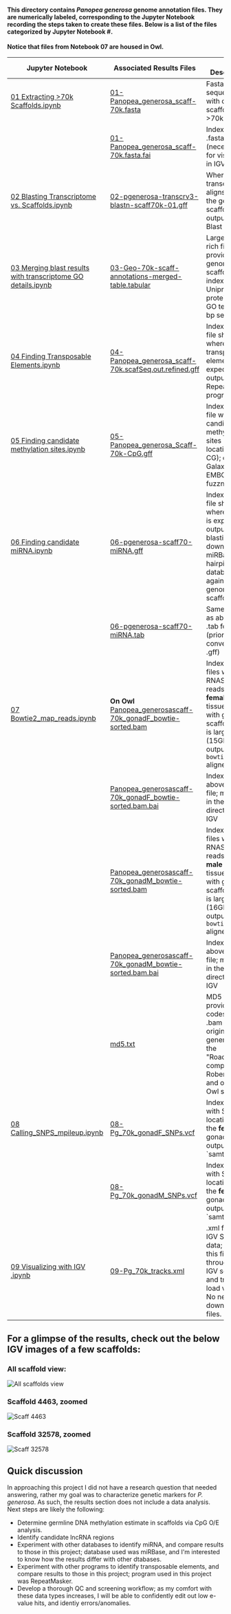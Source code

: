 #### This directory contains _Panopea generosa_ genome annotation files. They are numerically labeled, corresponding to the Jupyter Notebook recording the steps taken to create these files.  Below is a list of the files categorized by Jupyter Notebook #.
**Notice that files from Notebook 07 are housed in Owl.**


| Jupyter Notebook                                                                                                                                                                                                                                     | Associated Results Files                                                                                                                                                                                       | File Description                                                                                                                                      |
|------------------------------------------------------------------------------------------------------------------------------------------------------------------------------------------------------------------------------------------------------|----------------------------------------------------------------------------------------------------------------------------------------------------------------------------------------------------------------|-------------------------------------------------------------------------------------------------------------------------------------------------------|
| [01 Extracting >70k Scaffolds.ipynb](https://github.com/laurahspencer/546-Bioinformatics/blob/master/2016-10_Geo-Ann-Project/Jupyter-Notebooks/01%20Extracting%20%3E70k%20Scaffolds.ipynb)                                                           | [01-Panopea_generosa_scaff-70k.fasta](https://github.com/laurahspencer/546-Bioinformatics/blob/master/2016-10_Geo-Ann-Project/results/01-Panopea_generosa_scaff-70k.fasta)                                     | Fasta sequence file with only scaffolds >70k bp                                                                                                       |
|                                                                                                                                                                                                                                                      | [01-Panopea_generosa_scaff-70k.fasta.fai](https://github.com/laurahspencer/546-Bioinformatics/blob/master/2016-10_Geo-Ann-Project/results/01-Panopea_generosa_scaff-70k.fasta.fai)                             | Index file for .fasta file (necessary for visualizing in IGV)                                                                                         |
| [02 Blasting Transcriptome vs. Scaffolds.ipynb](https://github.com/laurahspencer/546-Bioinformatics/blob/master/2016-10_Geo-Ann-Project/Jupyter-Notebooks/02%20Blasting%20Transcriptome%20vs.%20Scaffolds.ipynb)                                     | [02-pgenerosa-transcrv3-blastn-scaff70k-01.gff](https://github.com/laurahspencer/546-Bioinformatics/blob/master/2016-10_Geo-Ann-Project/results/02-pgenerosa-transcrv3-blastn-scaff70k-01.gff)                 | Where gonad transcriptome aligns with the genome scaffolds; output from Blast program                                                                 |
| [03 Merging blast results with transcriptome GO details.ipynb](https://github.com/laurahspencer/546-Bioinformatics/blob/master/2016-10_Geo-Ann-Project/Jupyter-Notebooks/03%20Merging%20blast%20results%20with%20transcriptome%20GO%20details.ipynb) | [03-Geo-70k-scaff-annotations-merged-table.tabular](https://github.com/laurahspencer/546-Bioinformatics/blob/master/2016-10_Geo-Ann-Project/results/03-Geo-70k-scaff-annotations-merged-table.tabular)         | Large, data-rich file that provides genome & scaffold indexing, Uniprot protein data, GO terms, & bp sequences                                        |
| [04 Finding Transposable Elements.ipynb](https://github.com/laurahspencer/546-Bioinformatics/blob/master/2016-10_Geo-Ann-Project/Jupyter-Notebooks/04%20Finding%20Transposable%20Elements.ipynb)                                                     | [04-Panopea_generosa_scaff-70k.scafSeq.out.refined.gff](https://github.com/laurahspencer/546-Bioinformatics/blob/master/2016-10_Geo-Ann-Project/results/04-Panopea_generosa_scaff-70k.scafSeq.out.refined.gff) | Indexed .gff file showing where transposable elements are expected; output from RepeatMasker program.                                                 |
| [05 Finding candidate methylation sites.ipynb](https://github.com/laurahspencer/546-Bioinformatics/blob/master/2016-10_Geo-Ann-Project/Jupyter-Notebooks/05%20Finding%20candidate%20methylation%20sites.ipynb)                                       | [05-Panopea_generosa_Scaff-70k-CpG.gff](https://github.com/laurahspencer/546-Bioinformatics/blob/master/2016-10_Geo-Ann-Project/results/05-Panopea_generosa_Scaff-70k-CpG.gff)                                 | Indexed .gff file with candidate methylation sites (simply, locations of CG); output of Galaxy's EMBOSS fuzznuc tool.                                 |
| [06 Finding candidate miRNA.ipynb](https://github.com/laurahspencer/546-Bioinformatics/blob/master/2016-10_Geo-Ann-Project/Jupyter-Notebooks/06%20Finding%20candidate%20miRNA.ipynb)                                                                 | [06-pgenerosa-scaff70-miRNA.gff](https://github.com/laurahspencer/546-Bioinformatics/blob/master/2016-10_Geo-Ann-Project/results/06-pgenerosa-scaff70-miRNA.gff)                                               | Indexed .gff file showing where miRNA is expected; output from blasting the downloadable miRBase hairpin database against genome scaffolds.           |
|                                                                                                                                                                                                                                                      | [06-pgenerosa-scaff70-miRNA.tab](https://github.com/laurahspencer/546-Bioinformatics/blob/master/2016-10_Geo-Ann-Project/results/06-pgenerosa-scaff70-miRNA.tab)                                               | Same content as above, but .tab format (prior to converting to .gff)                                                                                  |
| [07 Bowtie2_map_reads.ipynb](https://github.com/laurahspencer/546-Bioinformatics/blob/master/2016-10_Geo-Ann-Project/Jupyter-Notebooks/07%20Bowtie2_map_reads.ipynb)                                                                                 | **On Owl** [Panopea_generosascaff-70k_gonadF_bowtie-sorted.bam](http://owl.fish.washington.edu/generosa/GeoAnn/)                                                                                               |  Indexed .bam files where RNASeq reads from **female** gonad tissue align with genome scaffolds. File is large (15GB); output  from `bowtie2` aligner |
|                                                                                                                                                                                                                                                      | [Panopea_generosascaff-70k_gonadF_bowtie-sorted.bam.bai](http://owl.fish.washington.edu/generosa/GeoAnn/)                                                                                                      | Index file for above .bam file; must be in the same directory for IGV                                                                                 |
|                                                                                                                                                                                                                                                      | [Panopea_generosascaff-70k_gonadM_bowtie-sorted.bam](http://owl.fish.washington.edu/generosa/GeoAnn/)                                                                                                          | Indexed .bam files where RNASeq reads from **male** gonad tissue align with genome scaffolds. File is large (16GB); output,from `bowtie2` aligner     |
|                                                                                                                                                                                                                                                      | [Panopea_generosascaff-70k_gonadM_bowtie-sorted.bam.bai](http://owl.fish.washington.edu/generosa/GeoAnn/)                                                                                                      | Index file for above .bam file; must be in the same directory for IGV                                                                                 |
|                                                                                                                                                                                                                                                      | [md5.txt](http://owl.fish.washington.edu/generosa/GeoAnn/)                                                                                                                                                     | MD5 file provides md5 codes for .bam files originally generated on the "Roadrunner" computer in Roberts lab, and on the Owl server.                   |
| [08 Calling_SNPS_mpileup.ipynb](https://github.com/laurahspencer/546-Bioinformatics/blob/master/2016-10_Geo-Ann-Project/Jupyter-Notebooks/08%20Calling_SNPS_mpileup.ipynb)                                                                           | [08-Pg_70k_gonadF_SNPs.vcf](https://github.com/laurahspencer/546-Bioinformatics/blob/master/2016-10_Geo-Ann-Project/results/08-Pg_70k_gonadF_SNPs.vcf)                                                         | Indexed files with SNP locations in the **female** gonads; output from `samtools | bcftools`                                                          |
|                                                                                                                                                                                                                                                      | [08-Pg_70k_gonadM_SNPs.vcf](https://github.com/laurahspencer/546-Bioinformatics/blob/master/2016-10_Geo-Ann-Project/results/08-Pg_70k_gonadM_SNPs.vcf)                                                         | Indexed files with SNP locations in the **female** gonads; output from `samtools | bcftools`                                                          |
| [09 Visualizing with IGV .ipynb](https://github.com/laurahspencer/546-Bioinformatics/blob/master/2016-10_Geo-Ann-Project/Jupyter-Notebooks/09%20Visualizing%20with%20IGV%20.ipynb)                                                                   | [09-Pg_70k_tracks.xml](https://github.com/laurahspencer/546-Bioinformatics/blob/master/2016-10_Geo-Ann-Project/results/09-Pg_70k_tracks.xml)                                                                   | .xml file with IGV Session data; open this file through the IGV software, and tracks will load via URLs. No need to download files.                   |


## For a glimpse of the results, check out the below IGV images of a few scaffolds:

### All scaffold view: 

![All scaffolds view](https://github.com/laurahspencer/546-Bioinformatics/blob/master/2016-10_Geo-Ann-Project/images/2016-12-14_IGV-formatted-tracks.png?raw=true)

### Scaffold 4463, zoomed

![Scaff 4463](https://github.com/laurahspencer/546-Bioinformatics/blob/master/2016-10_Geo-Ann-Project/images/2016-12-14_IGV-Scaff4463.png?raw=true)

### Scaffold 32578, zoomed

![Scaff 32578](https://github.com/laurahspencer/546-Bioinformatics/blob/master/2016-10_Geo-Ann-Project/images/2016-12-14_IGV-Scaff32578.png?raw=true)

## Quick discussion 

In approaching this project I did not have a research question that needed answering, rather my goal was to characterize genetic markers for _P. generosa_. As such, the results section does not include a data analysis.  Next steps are likely the following: 
  * Determine germline DNA methylation estimate in scaffolds via CpG O/E analysis.
  * Identify candidate lncRNA regions
  * Experiment with other databases to identify miRNA, and compare results to those in this project; database used was miRBase, and I'm interested to know how the results differ with other dtabases.
  * Experiment with other programs to identify transposable elements, and compare results to those in this project; program used in this project was RepeatMasker.
  * Develop a thorough QC and screening workflow; as my comfort with these data types increases, I will be able to confidently edit out low e-value hits, and identiy errors/anomalies.
